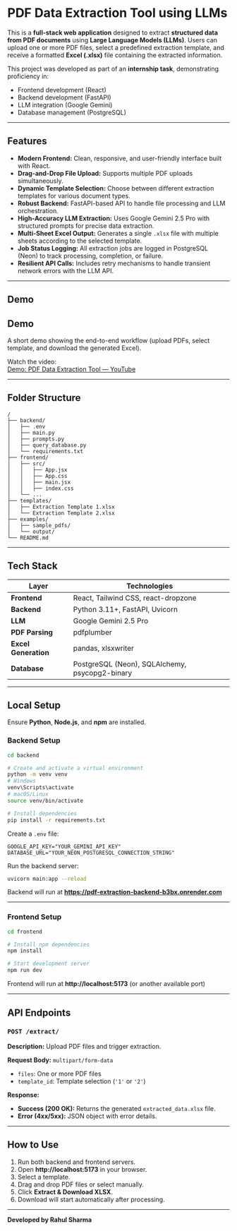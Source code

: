 
# PDF Data Extraction Tool using LLMs

This is a **full-stack web application** designed to extract **structured data from PDF documents** using **Large Language Models (LLMs)**. Users can upload one or more PDF files, select a predefined extraction template, and receive a formatted **Excel (.xlsx)** file containing the extracted information.

This project was developed as part of an **internship task**, demonstrating proficiency in:

- Frontend development (React)  
- Backend development (FastAPI)  
- LLM integration (Google Gemini)  
- Database management (PostgreSQL)  

---

## Features

- **Modern Frontend:** Clean, responsive, and user-friendly interface built with React.  
- **Drag-and-Drop File Upload:** Supports multiple PDF uploads simultaneously.  
- **Dynamic Template Selection:** Choose between different extraction templates for various document types.  
- **Robust Backend:** FastAPI-based API to handle file processing and LLM orchestration.  
- **High-Accuracy LLM Extraction:** Uses Google Gemini 2.5 Pro with structured prompts for precise data extraction.  
- **Multi-Sheet Excel Output:** Generates a single `.xlsx` file with multiple sheets according to the selected template.  
- **Job Status Logging:** All extraction jobs are logged in PostgreSQL (Neon) to track processing, completion, or failure.  
- **Resilient API Calls:** Includes retry mechanisms to handle transient network errors with the LLM API.  

---

## Demo

## Demo

A short demo showing the end-to-end workflow (upload PDFs, select template, and download the generated Excel).

Watch the video:  
[Demo: PDF Data Extraction Tool — YouTube](https://www.youtube.com/watch?v=7OCUxzgLaT8)


---

## Folder Structure

```
/
├── backend/                
│   ├── .env                
│   ├── main.py             
│   ├── prompts.py 
│   ├── query_database.py    
│   └── requirements.txt
├── frontend/               
│   ├── src/
│   │   ├── App.jsx         
│   │   ├── App.css
│   │   ├── main.jsx
│   │   ├── index.css
│   └── ...
├── templates/              
│   ├── Extraction Template 1.xlsx
│   └── Extraction Template 2.xlsx
├── examples/
│   ├── sample_pdfs/        
│   └── output/             
└── README.md               
```

---

## Tech Stack

| Layer | Technologies |
|-------|---------------|
| **Frontend** | React, Tailwind CSS, react-dropzone |
| **Backend** | Python 3.11+, FastAPI, Uvicorn |
| **LLM** | Google Gemini 2.5 Pro |
| **PDF Parsing** | pdfplumber |
| **Excel Generation** | pandas, xlsxwriter |
| **Database** | PostgreSQL (Neon), SQLAlchemy, psycopg2-binary |

---

## Local Setup

Ensure **Python**, **Node.js**, and **npm** are installed.

### Backend Setup

```bash
cd backend

# Create and activate a virtual environment
python -m venv venv
# Windows
venv\Scripts\activate
# macOS/Linux
source venv/bin/activate

# Install dependencies
pip install -r requirements.txt
```

Create a `.env` file:

```env
GOOGLE_API_KEY="YOUR_GEMINI_API_KEY"
DATABASE_URL="YOUR_NEON_POSTGRESQL_CONNECTION_STRING"
```

Run the backend server:

```bash
uvicorn main:app --reload
```

Backend will run at **https://pdf-extraction-backend-b3bx.onrender.com**

---

### Frontend Setup

```bash
cd frontend

# Install npm dependencies
npm install

# Start development server
npm run dev
```

Frontend will run at **http://localhost:5173** (or another available port)

---

## API Endpoints

### `POST /extract/`

**Description:** Upload PDF files and trigger extraction.  

**Request Body:** `multipart/form-data`  
- `files`: One or more PDF files  
- `template_id`: Template selection (`'1'` or `'2'`)  

**Response:**  
- **Success (200 OK):** Returns the generated `extracted_data.xlsx` file.  
- **Error (4xx/5xx):** JSON object with error details.

---

## How to Use

1. Run both backend and frontend servers.  
2. Open **http://localhost:5173** in your browser.  
3. Select a template.  
4. Drag and drop PDF files or select manually.  
5. Click **Extract & Download XLSX**.  
6. Download will start automatically after processing.

---

**Developed by Rahul Sharma**
